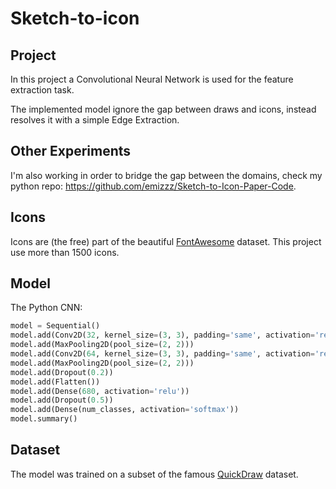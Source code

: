 # Sketch-to-icon

## Project
In this project a Convolutional Neural Network is used for the feature extraction task.

The implemented model ignore the gap between draws and icons, instead resolves it with a simple Edge Extraction.

## Other Experiments
I'm also working in order to bridge the gap between the domains, check my python repo: 
https://github.com/emizzz/Sketch-to-Icon-Paper-Code.

## Icons
Icons are (the free) part of the beautiful [FontAwesome](https://fontawesome.com) dataset. This project use more than 1500 icons.

## Model
The Python CNN:
```python
model = Sequential()
model.add(Conv2D(32, kernel_size=(3, 3), padding='same', activation='relu', input_shape=(imheight, imwidth, 1)))
model.add(MaxPooling2D(pool_size=(2, 2)))
model.add(Conv2D(64, kernel_size=(3, 3), padding='same', activation='relu'))
model.add(MaxPooling2D(pool_size=(2, 2)))
model.add(Dropout(0.2))
model.add(Flatten())
model.add(Dense(680, activation='relu'))
model.add(Dropout(0.5))
model.add(Dense(num_classes, activation='softmax'))
model.summary()
```

## Dataset
The model was trained on a subset of the famous [QuickDraw](https://quickdraw.withgoogle.com/data) dataset.
